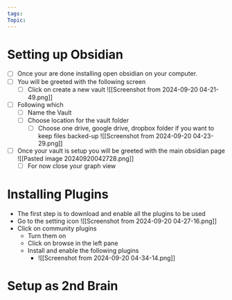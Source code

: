 ```yaml
---
tags: 
Topic:
---
```

# Setting up Obsidian
- [ ] Once your are done installing open obsidian on your computer. 
- [ ] You will be greeted with the following screen 
	- [ ] Click on create a new vault 
	![[Screenshot from 2024-09-20 04-21-49.png]]
- [ ] Following which
	- [ ] Name the Vault 
	- [ ] Choose location for the vault folder 
		- [ ] Choose one drive, google drive, dropbox folder if you want to keep files backed-up
		![[Screenshot from 2024-09-20 04-23-29.png]]
- [ ] Once your vault is setup you will be greeted with the main obsidian page
		![[Pasted image 20240920042728.png]]
	- [ ] For now close your graph view
# Installing Plugins
- The first step is to download and enable all the plugins to be used
- Go to the setting icon 
	![[Screenshot from 2024-09-20 04-27-16.png]]
- Click on community plugins 
	- Turn them on 
	- Click on browse in the left pane 
	- Install and enable the following plugins
		- ![[Screenshot from 2024-09-20 04-34-14.png]]
# Setup as 2nd Brain 